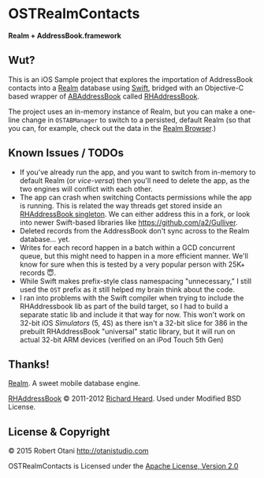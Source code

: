 # OSTRealmContacts

__Realm + AddressBook.framework__

## Wut?

This is an iOS Sample project that explores the importation of AddressBook contacts into a [Realm](http://realm.io) database using [Swift](https://developer.apple.com/swift/), bridged with an Objective-C based wrapper of [ABAddressBook](https://developer.apple.com/library/ios/documentation/AddressBook/Reference/ABAddressBookRef_iPhoneOS/index.html) called [RHAddressBook](https://github.com/heardrwt/RHAddressBook).

The project uses an in-memory instance of Realm, but you can make a one-line change in `OSTABManager` to switch to a persisted, default Realm (so that you can, for example, check out the data in the [Realm Browser](http://realm.io/docs/cocoa/#realm-browser).)

## Known Issues / TODOs

* If you've already run the app, and you want to switch from in-memory to default Realm (or _vice-versa_) then you'll need to delete the app, as the two engines will conflict with each other.
* The app can crash when switching Contacts permissions while the app is running. This is related the way threads get stored inside an [RHAddressBook singleton](https://github.com/heardrwt/RHAddressBook/blob/master/RHAddressBook/RHAddressBookSharedServices.m). We can either address this in a fork, or look into newer Swift-based libraries like <https://github.com/a2/Gulliver>.
* Deleted records from the AddressBook don't sync across to the Realm database… yet. 
* Writes for each record happen in a batch within a GCD concurrent queue, but this might need to happen in a more efficient manner. We'll know for sure when this is tested by a very popular person with 25K+ records 😇.
* While Swift makes prefix-style class namespacing "unnecessary," I still used the `OST` prefix as it still helped my brain think about the code.
* I ran into problems with the Swift compiler when trying to include the RHAddressbook lib as part of the build target, so I had to build a separate static lib and include it that way for now. This won't work on 32-bit iOS _Simulators_ (5, 4S) as there isn't a 32-bit slice for 386 in the prebuilt RHAddressBook "universal" static library, but it will run on actual 32-bit ARM devices (verified on an iPod Touch 5th Gen)

## Thanks!

[Realm](http://realm.io). A sweet mobile database engine.

[RHAddressBook](https://github.com/heardrwt/RHAddressBook) © 2011-2012 [Richard Heard](https://github.com/heardrwt). Used under Modified BSD License.

## License & Copyright

© 2015 Robert Otani <http://otanistudio.com>

OSTRealmContacts is Licensed under the [Apache License, Version 2.0](http://www.apache.org/licenses/LICENSE-2.0)
